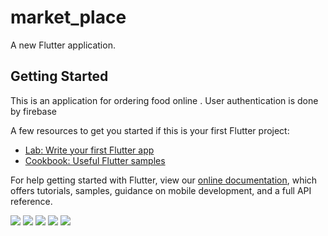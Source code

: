 # market_place

A new Flutter application.

## Getting Started

This is an application for ordering food online . User authentication is done by firebase

A few resources to get you started if this is your first Flutter project:

- [Lab: Write your first Flutter app](https://flutter.dev/docs/get-started/codelab)
- [Cookbook: Useful Flutter samples](https://flutter.dev/docs/cookbook)

For help getting started with Flutter, view our
[online documentation](https://flutter.dev/docs), which offers tutorials,
samples, guidance on mobile development, and a full API reference.

![](login.jpg)
![](signup.jpg)
![](home.jpg)
![](details.jpg)
![](cart.jpg)
